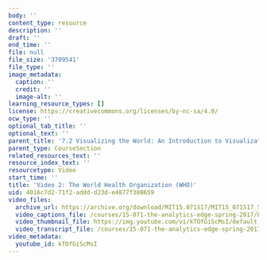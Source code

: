 ```yaml
---
body: ''
content_type: resource
description: ''
draft: ''
end_time: ''
file: null
file_size: '3709541'
file_type: ''
image_metadata:
  caption: ''
  credit: ''
  image-alt: ''
learning_resource_types: []
license: https://creativecommons.org/licenses/by-nc-sa/4.0/
ocw_type: ''
optional_tab_title: ''
optional_text: ''
parent_title: '7.2 Visualizing the World: An Introduction to Visualization'
parent_type: CourseSection
related_resources_text: ''
resource_index_text: ''
resourcetype: Video
start_time: ''
title: 'Video 2: The World Health Organization (WHO)'
uid: 4016c7d2-71f2-addd-d23d-e4877f380659
video_files:
  archive_url: https://archive.org/download/MIT15.071S17/MIT15_071S17_Session_7.2.03_300k.mp4
  video_captions_file: /courses/15-071-the-analytics-edge-spring-2017/b0391f59de525502a81ee4a6fcf7b820_kTOfGiScMsI.vtt
  video_thumbnail_file: https://img.youtube.com/vi/kTOfGiScMsI/default.jpg
  video_transcript_file: /courses/15-071-the-analytics-edge-spring-2017/cb787aa0805716c4e83f2fd1eae86a44_kTOfGiScMsI.pdf
video_metadata:
  youtube_id: kTOfGiScMsI
---
```

